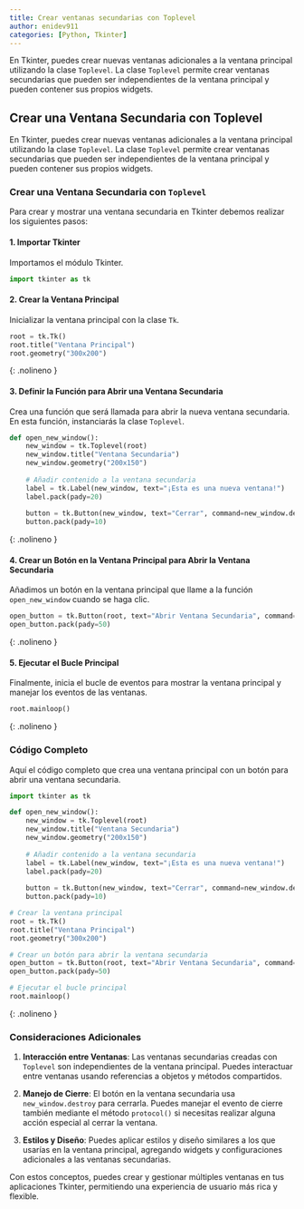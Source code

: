 ```yaml
---
title: Crear ventanas secundarias con Toplevel
author: enidev911
categories: [Python, Tkinter]
---
```



En Tkinter, puedes crear nuevas ventanas adicionales a la ventana principal utilizando la clase `Toplevel`. La clase `Toplevel` permite crear ventanas secundarias que pueden ser independientes de la ventana principal y pueden contener sus propios widgets.

## Crear una Ventana Secundaria con Toplevel

En Tkinter, puedes crear nuevas ventanas adicionales a la ventana principal utilizando la clase `Toplevel`. La clase `Toplevel` permite crear ventanas secundarias que pueden ser independientes de la ventana principal y pueden contener sus propios widgets.

### Crear una Ventana Secundaria con `Toplevel`

Para crear y mostrar una ventana secundaria en Tkinter debemos realizar los siguientes pasos:

#### 1. Importar Tkinter

Importamos el módulo Tkinter.

```python
import tkinter as tk
```

#### 2. Crear la Ventana Principal

Inicializar la ventana principal con la clase `Tk`.

```python
root = tk.Tk()
root.title("Ventana Principal")
root.geometry("300x200")
```
{: .nolineno }

#### 3. Definir la Función para Abrir una Ventana Secundaria

Crea una función que será llamada para abrir la nueva ventana secundaria. En esta función, instanciarás la clase `Toplevel`.

```python
def open_new_window():
    new_window = tk.Toplevel(root)
    new_window.title("Ventana Secundaria")
    new_window.geometry("200x150")
    
    # Añadir contenido a la ventana secundaria
    label = tk.Label(new_window, text="¡Esta es una nueva ventana!")
    label.pack(pady=20)
    
    button = tk.Button(new_window, text="Cerrar", command=new_window.destroy)
    button.pack(pady=10)
```
{: .nolineno }


#### 4. Crear un Botón en la Ventana Principal para Abrir la Ventana Secundaria

Añadimos un botón en la ventana principal que llame a la función `open_new_window` cuando se haga clic.

```python
open_button = tk.Button(root, text="Abrir Ventana Secundaria", command=open_new_window)
open_button.pack(pady=50)
```
{: .nolineno }

#### 5. Ejecutar el Bucle Principal

Finalmente, inicia el bucle de eventos para mostrar la ventana principal y manejar los eventos de las ventanas.

```python
root.mainloop()
```
{: .nolineno }

### Código Completo

Aquí el código completo que crea una ventana principal con un botón para abrir una ventana secundaria.

```python
import tkinter as tk

def open_new_window():
    new_window = tk.Toplevel(root)
    new_window.title("Ventana Secundaria")
    new_window.geometry("200x150")
    
    # Añadir contenido a la ventana secundaria
    label = tk.Label(new_window, text="¡Esta es una nueva ventana!")
    label.pack(pady=20)
    
    button = tk.Button(new_window, text="Cerrar", command=new_window.destroy)
    button.pack(pady=10)

# Crear la ventana principal
root = tk.Tk()
root.title("Ventana Principal")
root.geometry("300x200")

# Crear un botón para abrir la ventana secundaria
open_button = tk.Button(root, text="Abrir Ventana Secundaria", command=open_new_window)
open_button.pack(pady=50)

# Ejecutar el bucle principal
root.mainloop()
```
{: .nolineno }

### Consideraciones Adicionales

1. **Interacción entre Ventanas**: Las ventanas secundarias creadas con `Toplevel` son independientes de la ventana principal. Puedes interactuar entre ventanas usando referencias a objetos y métodos compartidos.

2. **Manejo de Cierre**: El botón en la ventana secundaria usa `new_window.destroy` para cerrarla. Puedes manejar el evento de cierre también mediante el método `protocol()` si necesitas realizar alguna acción especial al cerrar la ventana.

3. **Estilos y Diseño**: Puedes aplicar estilos y diseño similares a los que usarías en la ventana principal, agregando widgets y configuraciones adicionales a las ventanas secundarias.

Con estos conceptos, puedes crear y gestionar múltiples ventanas en tus aplicaciones Tkinter, permitiendo una experiencia de usuario más rica y flexible.
